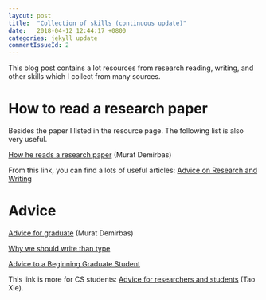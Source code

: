 ```yaml
---
layout: post
title:  "Collection of skills (continuous update)"
date:   2018-04-12 12:44:17 +0800
categories: jekyll update
commentIssueId: 2
---
```


This blog post contains a lot resources from research reading, writing, and other skills which I collect from many sources.

# How to read a research paper
Besides the paper I listed in the resource page. The following list is also very useful.

[How he reads a research paper](https://muratbuffalo.blogspot.sg/search?q=my+advice) (Murat Demirbas)

From this link, you can find a lots of useful articles: [Advice on Research and Writing](http://www.cs.cmu.edu/afs/cs.cmu.edu/user/mleone/web/how-to.html)

# Advice 

[Advice for graduate](https://muratbuffalo.blogspot.sg/2013/04/my-advice-to-my-students.html) (Murat Demirbas)

[Why we should write than type](https://lifehacker.com/5738093/why-you-learn-more-effectively-by-writing-than-typing)

[Advice to a Beginning Graduate Student](http://www.cs.cmu.edu/~mblum/research/pdf/grad.html)

This link is more for CS students: [Advice for researchers and students](http://taoxie.cs.illinois.edu/advice/) (Tao Xie).
